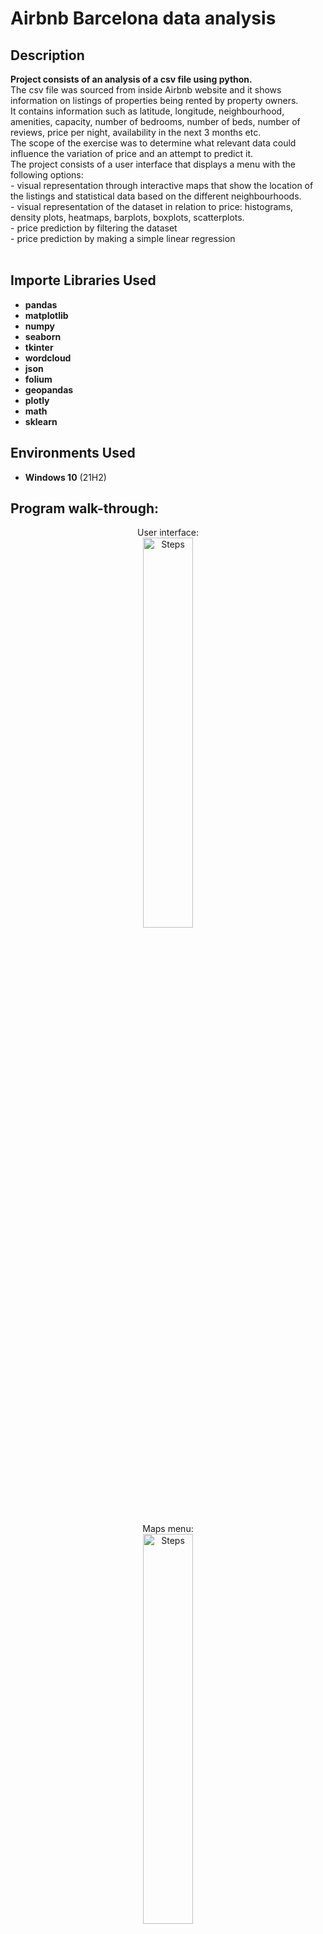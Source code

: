 <h1>Airbnb Barcelona data analysis</h1>



<h2>Description</h2>
<b>Project consists of an analysis of a csv file using python. </b> <br/>
The csv file was sourced from inside Airbnb website and it shows information on listings of properties being rented by property owners. <br/>
It contains information such as latitude, longitude, neighbourhood, amenities, capacity, number of bedrooms, number of beds, number of reviews, price per night, availability in the next 3 months etc. <br/>
The scope of the exercise was to determine what relevant data could influence the variation of price and an attempt to predict it.<br/>
The project consists of a user interface that displays a menu with the following options:<br/>
- visual representation through interactive maps that show the location of the listings and statistical data based on the different neighbourhoods. <br/>
- visual representation of the dataset in relation to price: histograms, density plots, heatmaps, barplots, boxplots, scatterplots. <br/>
- price prediction by filtering the dataset <br/>
- price prediction by making a simple linear regression <br/>
<br />


<h2>Importe Libraries Used</h2>

- <b>pandas</b> 
- <b>matplotlib</b>
- <b>numpy</b>
- <b>seaborn</b>
- <b>tkinter</b>
- <b>wordcloud</b>
- <b>json</b>
- <b>folium</b>
- <b>geopandas</b>
- <b>plotly</b>
- <b>math</b>
- <b>sklearn</b>


<h2>Environments Used </h2>

- <b>Windows 10</b> (21H2)

<h2>Program walk-through:</h2>

<p align="center">
User interface: <br/>
<img src="https://images2.imgbox.com/7f/83/MOXBvAie_o.png" height="40%" width="40%" alt="Steps"/>
<br />
<br />
Maps menu:  <br/>
<img src="https://images2.imgbox.com/fb/db/rCzjw2GA_o.png" height="40%" width="40%" alt="Steps"/>
<br />
<br />
Map showing neigbourhoods ranked by median price of listings: <br/>
<img src="https://images2.imgbox.com/a9/f9/TIkKBmqR_o.png" height="100%" width="100%" alt="Steps"/>
<br />
<br />
Map showing listings ranked by price:  <br/>
<img src="https://images2.imgbox.com/02/b0/ZaFnnyAC_o.png" height="40%" width="100%" alt="Steps"/>
<br />
<br />
Charts menu:  <br/>
<img src="https://images2.imgbox.com/75/91/lPW8KRJ6_o.png" height="40%" width="40%" alt="Steps"/>
<br />
<br />
Price histogram - the majority of prices revolve around 150$ - 175$:  <br/>
<img src="https://images2.imgbox.com/b4/f1/RRsKWGl6_o.png" height="80%" width="80%" alt="Steps"/>
<br />
<br />
Pie chart of neighbourhood:  <br/>
<img src="https://images2.imgbox.com/c9/eb/odiOxBnT_o.png" height="60%" width="60%" alt="Steps"/>
 <br />
<br />
Barplot showing some insghts about amenities of some listings:  <br/>
<img src="https://images2.imgbox.com/68/52/hEwAVGWH_o.png" height="80%" width="80%" alt="Steps"/>
 <br />
<br />
Heatmap - showing correlation between price and other variables  <br/>
<img src="https://images2.imgbox.com/02/54/uGP8lfqB_o.png" height="80%" width="80%" alt="Steps"/>
 <br />
<br />
Scatter plot - correlations:  <br/>
<img src="https://images2.imgbox.com/bc/bf/8aGyP1Tb_o.png" height="80%" width="80%" alt="Steps"/>
 <br />
<br />
Word cloud  <br/>
<img src="https://images2.imgbox.com/54/58/Vpa5mlvV_o.png" height="40%" width="40%" alt="Steps"/>
 
 <br />
<br />
Exploratory menu  <br/>
<img src="https://images2.imgbox.com/8a/a6/LrW9BSn5_o.png" height="40%" width="40%" alt="Steps"/>
 
 <br />
<br />
Evaluate listings price by selecting different attributes:  <br/>
<img src="https://images2.imgbox.com/bc/b1/5BOCgR5o_o.png" height="40%" width="40%" alt="Steps"/>
 
 <br />
<br />
The result consists of a density plot that shows the quantiles of the distribution.  <br/>
<img src="https://images2.imgbox.com/94/fb/sMLaeeBG_o.png" height="100%" width="100%" alt="Steps"/>
 
  <br />
<br />
Linear regression: actual values vs predicted values  <br/>
<img src="https://images2.imgbox.com/fd/94/G1ouCgdi_o.png" height="100%" width="100%" alt="Steps"/>
 
</p>

<!--
 ```diff
- text in red
+ text in green
! text in orange
# text in gray
@@ text in purple (and bold)@@
```
--!>
